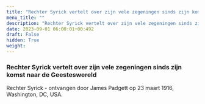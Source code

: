 ```yaml
---
title: "Rechter Syrick vertelt over zijn vele zegeningen sinds zijn komst naar de Geesteswereld"
menu_title: ""
description: "Rechter Syrick vertelt over zijn vele zegeningen sinds zijn komst naar de Geesteswereld"
date: 2023-09-01 06:00:01+00:492
draft: False
hidden: True
weight:
---
```

### Rechter Syrick vertelt over zijn vele zegeningen sinds zijn komst naar de Geesteswereld

Rechter Syrick - ontvangen door James Padgett op 23 maart 1916, Washington, DC, USA.
